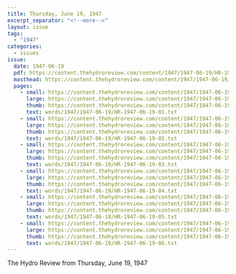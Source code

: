 ```yaml
---
title: Thursday, June 19, 1947
excerpt_separator: "<!--more-->"
layout: issue
tags:
  - "1947"
categories:
  - issues
issue:
  date: 1947-06-19
  pdf: https://content.thehydroreview.com/content/1947/1947-06-19/HR-1947-06-19.pdf
  masthead: https://content.thehydroreview.com/content/1947/1947-06-19/masthead/HR-1947-06-19.jpg
  pages:
    - small: https://content.thehydroreview.com/content/1947/1947-06-19/small/HR-1947-06-19-01.jpg
      large: https://content.thehydroreview.com/content/1947/1947-06-19/large/HR-1947-06-19-01.jpg
      thumb: https://content.thehydroreview.com/content/1947/1947-06-19/thumbnails/HR-1947-06-19-01.jpg
      text: words/1947/1947-06-19/HR-1947-06-19-01.txt
    - small: https://content.thehydroreview.com/content/1947/1947-06-19/small/HR-1947-06-19-02.jpg
      large: https://content.thehydroreview.com/content/1947/1947-06-19/large/HR-1947-06-19-02.jpg
      thumb: https://content.thehydroreview.com/content/1947/1947-06-19/thumbnails/HR-1947-06-19-02.jpg
      text: words/1947/1947-06-19/HR-1947-06-19-02.txt
    - small: https://content.thehydroreview.com/content/1947/1947-06-19/small/HR-1947-06-19-03.jpg
      large: https://content.thehydroreview.com/content/1947/1947-06-19/large/HR-1947-06-19-03.jpg
      thumb: https://content.thehydroreview.com/content/1947/1947-06-19/thumbnails/HR-1947-06-19-03.jpg
      text: words/1947/1947-06-19/HR-1947-06-19-03.txt
    - small: https://content.thehydroreview.com/content/1947/1947-06-19/small/HR-1947-06-19-04.jpg
      large: https://content.thehydroreview.com/content/1947/1947-06-19/large/HR-1947-06-19-04.jpg
      thumb: https://content.thehydroreview.com/content/1947/1947-06-19/thumbnails/HR-1947-06-19-04.jpg
      text: words/1947/1947-06-19/HR-1947-06-19-04.txt
    - small: https://content.thehydroreview.com/content/1947/1947-06-19/small/HR-1947-06-19-05.jpg
      large: https://content.thehydroreview.com/content/1947/1947-06-19/large/HR-1947-06-19-05.jpg
      thumb: https://content.thehydroreview.com/content/1947/1947-06-19/thumbnails/HR-1947-06-19-05.jpg
      text: words/1947/1947-06-19/HR-1947-06-19-05.txt
    - small: https://content.thehydroreview.com/content/1947/1947-06-19/small/HR-1947-06-19-06.jpg
      large: https://content.thehydroreview.com/content/1947/1947-06-19/large/HR-1947-06-19-06.jpg
      thumb: https://content.thehydroreview.com/content/1947/1947-06-19/thumbnails/HR-1947-06-19-06.jpg
      text: words/1947/1947-06-19/HR-1947-06-19-06.txt
---
```


The Hydro Review from Thursday, June 19, 1947

<!--more-->

